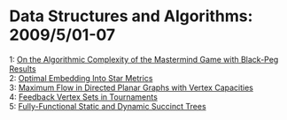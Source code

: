 # Data Structures and Algorithms: 2009/5/01-07  
1: [On the Algorithmic Complexity of the Mastermind Game with Black-Peg  Results](https://doi.org/10.48550/arXiv.0904.4911)  
2: [Optimal Embedding Into Star Metrics](https://doi.org/10.48550/arXiv.0905.0283)  
3: [Maximum Flow in Directed Planar Graphs with Vertex Capacities](https://doi.org/10.48550/arXiv.0905.0451)  
4: [Feedback Vertex Sets in Tournaments](https://doi.org/10.48550/arXiv.0905.0567)  
5: [Fully-Functional Static and Dynamic Succinct Trees](https://doi.org/10.48550/arXiv.0905.0768)  